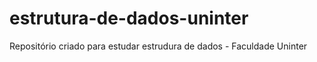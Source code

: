 # estrutura-de-dados-uninter
 Repositório criado para estudar estrudura de dados - Faculdade Uninter
